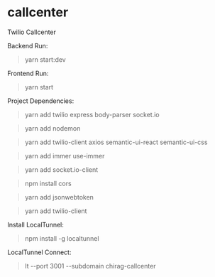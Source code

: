 # callcenter
Twilio Callcenter

Backend Run:
> yarn start:dev

Frontend Run:
> yarn start

Project Dependencies:
> yarn add twilio express body-parser socket.io

> yarn add nodemon

> yarn add twilio-client axios semantic-ui-react semantic-ui-css

> yarn add immer use-immer

> yarn add socket.io-client

> npm install cors

> yarn add jsonwebtoken

> yarn add twilio-client

Install LocalTunnel:
> npm install -g localtunnel

LocalTunnel Connect:
> lt --port 3001 --subdomain chirag-callcenter
